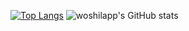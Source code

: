 [![Top Langs](https://github-readme-stats.vercel.app/api/top-langs/?username=woshilapp&theme=tokyonight)](https://github.com/woshilapp/github-readme-stats)
![woshilapp's GitHub stats](https://github-readme-stats.vercel.app/api?username=woshilapp&show_icons=true&theme=tokyonight)
